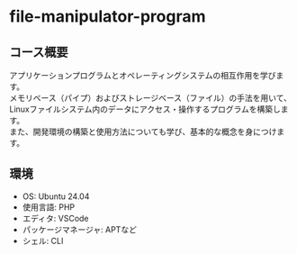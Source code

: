 # file-manipulator-program

## コース概要
アプリケーションプログラムとオペレーティングシステムの相互作用を学びます。  
メモリベース（パイプ）およびストレージベース（ファイル）の手法を用いて、Linuxファイルシステム内のデータにアクセス・操作するプログラムを構築します。  
また、開発環境の構築と使用方法についても学び、基本的な概念を身につけます。

## 環境
- OS: Ubuntu 24.04
- 使用言語: PHP
- エディタ: VSCode
- パッケージマネージャ: APTなど
- シェル: CLI

